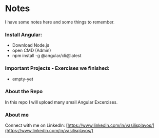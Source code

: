 # Notes
I have some notes here and some things to remember.

### Install Angular:
- Download Node.js
- open CMD (Admin)
- npm install -g @angular/cli@latest

### Important Projects - Exercises we finished:
- empty-yet


### About the Repo
In this repo I will upload many small Angular  Excercises.

### About me
Connect with me on LinkedIn: [https://www.linkedin.com/in/vasilisplavos/](https://www.linkedin.com/in/vasilisplavos/)
